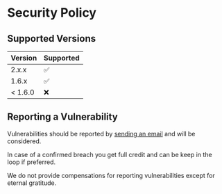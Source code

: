 # Security Policy

## Supported Versions

| Version | Supported          |
| ------- | ------------------ |
| 2.x.x   | :white_check_mark: |
| 1.6.x   | :white_check_mark: |
| < 1.6.0 | :x:                |

## Reporting a Vulnerability

Vulnerabilities should be reported by [sending an email](mailto:kerkhove.tom@gmail.com)
and will be considered.

In case of a confirmed breach you get full credit and can be keep in the loop if
preferred.

We do not provide compensations for reporting vulnerabilities except for eternal
gratitude.
